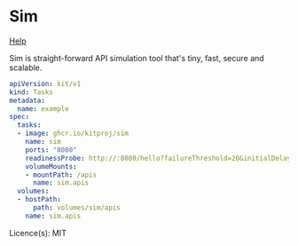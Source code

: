 # Sim

[Help](https://github.com/kitproj/sim)

Sim is straight-forward API simulation tool that's tiny, fast, secure and scalable.

```yaml
apiVersion: kit/v1
kind: Tasks
metadata:
  name: example
spec:
  tasks:
  - image: ghcr.io/kitproj/sim
    name: sim
    ports: "8080"
    readinessProbe: http://:8080/hello?failureThreshold=20&initialDelay=3s&period=3s&successThreshold=1
    volumeMounts:
    - mountPath: /apis
      name: sim.apis
  volumes:
  - hostPath:
      path: volumes/sim/apis
    name: sim.apis
```

Licence(s): MIT

